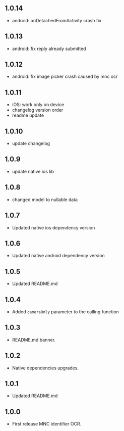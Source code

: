 ## 1.0.14

* android: onDetachedFromActivity crash fix

## 1.0.13

* android: fix reply already submitted

## 1.0.12

* android: fix image picker crash caused by mnc ocr

## 1.0.11

* iOS: work only on device
* changelog version order
* readme update

## 1.0.10

* update changelog

## 1.0.9

* update native ios lib

## 1.0.8

* changed model to nullable data

## 1.0.7

* Updated native ios dependency version

## 1.0.6

* Updated native android dependency version

## 1.0.5

* Updated README.md

## 1.0.4

* Added `cameraOnly` parameter to the calling function

## 1.0.3

* README.md banner.

## 1.0.2

* Native dependencies upgrades.

## 1.0.1

* Updated README.md

## 1.0.0

* First release MNC identifier OCR.



